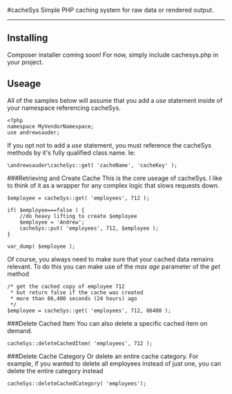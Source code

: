 #cacheSys
Simple PHP caching system for raw data or rendered output.

----------

## Installing
Composer installer coming soon! For now, simply include cachesys.php in your project.

## Useage
All of the samples below will assume that you add a *use* statement inside of your namespace referencing cacheSys.

    <?php
    namespace MyVendorNamespace;
    use andrewsauder;

If you opt not to add a *use* statement, you must reference the cacheSys methods by it's fully qualified class name. Ie:

    \andrewsauder\cacheSys::get( 'cacheName', 'cacheKey' );


###Retrieving and Create Cache
This is the core useage of cacheSys. I like to think of it as a wrapper for any complex logic that slows requests down.

    $employee = cacheSys::get( 'employees', 712 );

    if( $employee===false ) {
	    //do heavy lifting to create $employee
	    $employee = 'Andrew';
	    cacheSys::put( 'employees', 712, $employee );
    }

	var_dump( $employee );

Of course, you always need to make sure that your cached data remains relevant. To do this you can make use of the *max age* parameter of the *get* method

    /* get the cached copy of employee 712
     * but return false if the cache was created
	 * more than 86,400 seconds (24 hours) ago
	 */
    $employee = cacheSys::get( 'employees', 712, 86400 );

###Delete Cached Item
You can also delete a specific cached item on demand.

    cacheSys::deleteCachedItem( 'employees', 712 );

###Delete Cache Category
Or delete an entire cache category. For example, if you wanted to delete all employees instead of just one, you can delete the entire category instead

    cacheSys::deleteCachedCategory( 'employees');
